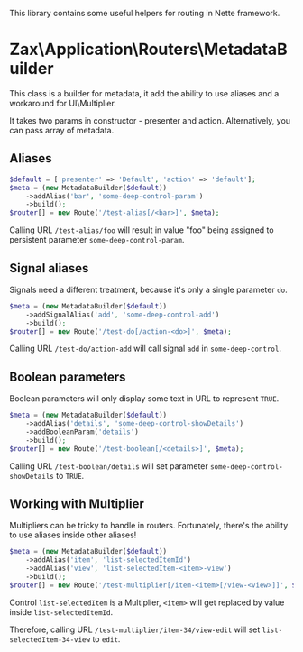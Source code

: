 This library contains some useful helpers for routing in Nette framework.

Zax\Application\Routers\MetadataBuilder
=======================================

This class is a builder for metadata, it add the ability to use aliases and a workaround for UI\Multiplier.

It takes two params in constructor - presenter and action. Alternatively, you can pass array of metadata.

Aliases
-------

```php
$default = ['presenter' => 'Default', 'action' => 'default'];
$meta = (new MetadataBuilder($default))
	->addAlias('bar', 'some-deep-control-param')
	->build();
$router[] = new Route('/test-alias[/<bar>]', $meta);
```

Calling URL `/test-alias/foo` will result in value "foo" being assigned to persistent parameter
`some-deep-control-param`.

Signal aliases
--------------

Signals need a different treatment, because it's only a single parameter `do`.

```php
$meta = (new MetadataBuilder($default))
	->addSignalAlias('add', 'some-deep-control-add')
	->build();
$router[] = new Route('/test-do[/action-<do>]', $meta);
```

Calling URL `/test-do/action-add` will call signal `add` in `some-deep-control`.

Boolean parameters
------------------

Boolean parameters will only display some text in URL to represent `TRUE`.

```php
$meta = (new MetadataBuilder($default))
	->addAlias('details', 'some-deep-control-showDetails')
	->addBooleanParam('details')
	->build();
$router[] = new Route('/test-boolean[/<details>]', $meta);
```

Calling URL `/test-boolean/details` will set parameter `some-deep-control-showDetails` to `TRUE`.

Working with Multiplier
-----------------------

Multipliers can be tricky to handle in routers. Fortunately, there's the ability to use aliases inside other
aliases!

```php
$meta = (new MetadataBuilder($default))
	->addAlias('item', 'list-selectedItemId')
	->addAlias('view', 'list-selectedItem-<item>-view')
	->build();
$router[] = new Route('/test-multiplier[/item-<item>[/view-<view>]]', $meta);
```

Control `list-selectedItem` is a Multiplier, `<item>` will get replaced by value inside `list-selectedItemId`.

Therefore, calling URL `/test-multiplier/item-34/view-edit` will set `list-selectedItem-34-view` to
`edit`.